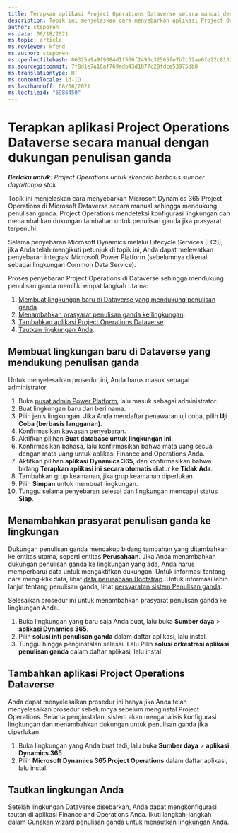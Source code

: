 ```yaml
---
title: Terapkan aplikasi Project Operations Dataverse secara manual dengan dukungan penulisan ganda
description: Topik ini menjelaskan cara menyebarkan aplikasi Project Operations Dataverse secara manual sehingga mendukung penulisan ganda.
author: stsporen
ms.date: 06/18/2021
ms.topic: article
ms.reviewer: kfend
ms.author: stsporen
ms.openlocfilehash: 06325a9a9f9084d1f506f2493c32565fe7b7c52ae6fe22c81339b9c1d632e688
ms.sourcegitcommit: 7f8d1e7a16af769adb43d1877c28fdce53975db8
ms.translationtype: HT
ms.contentlocale: id-ID
ms.lasthandoff: 08/06/2021
ms.locfileid: "6986450"
---
```

# <a name="manually-deploy-the-project-operations-dataverse-app-with-dual-write-support"></a>Terapkan aplikasi Project Operations Dataverse secara manual dengan dukungan penulisan ganda

_**Berlaku untuk:** Project Operations untuk skenario berbasis sumber daya/tanpa stok_

Topik ini menjelaskan cara menyebarkan Microsoft Dynamics 365 Project Operations di Microsoft Dataverse secara manual sehingga mendukung penulisan ganda. Project Operations mendeteksi konfigurasi lingkungan dan menambahkan dukungan tambahan untuk penulisan ganda jika prasyarat terpenuhi.

Selama penyebaran Microsoft Dynamics melalui Lifecycle Services (LCS), jika Anda telah mengikuti petunjuk di topik ini, Anda dapat melewatkan penyebaran integrasi Microsoft Power Platform (sebelumnya dikenal sebagai lingkungan Common Data Service).

Proses penyebaran Project Operations di Dataverse sehingga mendukung penulisan ganda memiliki empat langkah utama:

1. [Membuat lingkungan baru di Dataverse yang mendukung penulisan ganda](#create).
2. [Menambahkan prasyarat penulisan ganda ke lingkungan](#prerequisites).
3. [Tambahkan aplikasi Project Operations Dataverse](#dataverse).
4. [Tautkan lingkungan Anda](#link).

## <a name="create-a-new-environment-in-dataverse-that-supports-dual-write"></a><a name="create"></a>Membuat lingkungan baru di Dataverse yang mendukung penulisan ganda

Untuk menyelesaikan prosedur ini, Anda harus masuk sebagai administrator.

1. Buka [pusat admin Power Platform](https://admin.powerplatform.com), lalu masuk sebagai administrator.
2. Buat lingkungan baru dan beri nama.
3. Pilih jenis lingkungan. Jika Anda mendaftar penawaran uji coba, pilih **Uji Coba (berbasis langganan)**.
4. Konfirmasikan kawasan penyebaran.
5. Aktifkan pilihan **Buat database untuk lingkungan ini**. 
6. Konfirmasikan bahasa, lalu konfirmasikan bahwa mata uang sesuai dengan mata uang untuk aplikasi Finance and Operations Anda.
7. Aktifkan pilihan **aplikasi Dynamics 365**, dan konfirmasikan bahwa bidang **Terapkan aplikasi ini secara otomatis** diatur ke **Tidak Ada**.
8. Tambahkan grup keamanan, jika grup keamanan diperlukan.
9. Pilih **Simpan** untuk membuat lingkungan.
10. Tunggu selama penyebaran selesai dan lingkungan mencapai status **Siap**.

## <a name="add-dual-write-prerequisites-to-the-environment"></a><a name="prerequisites"></a>Menambahkan prasyarat penulisan ganda ke lingkungan

Dukungan penulisan ganda mencakup bidang tambahan yang ditambahkan ke entitas utama, seperti entitas **Perusahaan**. Jika Anda menambahkan dukungan penulisan ganda ke lingkungan yang ada, Anda harus memperbarui data untuk mengaktifkan dukungan. Untuk informasi tentang cara meng-klik data, lihat [data perusahaan Bootstrap](/dynamics365/fin-ops-core/dev-itpro/data-entities/dual-write/bootstrap-company-data). Untuk informasi lebih lanjut tentang penulisan ganda, lihat [persyaratan sistem Penulisan ganda](/dynamics365/fin-ops-core/dev-itpro/data-entities/dual-write/dual-write-system-req).

Selesaikan prosedur ini untuk menambahkan prasyarat penulisan ganda ke lingkungan Anda.

1. Buka lingkungan yang baru saja Anda buat, lalu buka **Sumber daya** \> **aplikasi Dynamics 365**.
2. Pilih **solusi inti penulisan ganda** dalam daftar aplikasi, lalu instal.
3. Tunggu hingga penginstalan selesai. Lalu Pilih **solusi orkestrasi aplikasi penulisan ganda** dalam daftar aplikasi, lalu instal.

## <a name="add-the-project-operations-dataverse-app"></a><a name="dataverse"></a>Tambahkan aplikasi Project Operations Dataverse

Anda dapat menyelesaikan prosedur ini hanya jika Anda telah menyelesaikan prosedur sebelumnya sebelum menginstal Project Operations. Selama penginstalan, sistem akan menganalisis konfigurasi lingkungan dan menambahkan dukungan untuk penulisan ganda jika diperlukan.

1. Buka lingkungan yang Anda buat tadi, lalu buka **Sumber daya** \> **aplikasi Dynamics 365**.
2. Pilih **Microsoft Dynamics 365 Project Operations** dalam daftar aplikasi, lalu instal.

## <a name="link-your-environments"></a><a name="link"></a>Tautkan lingkungan Anda

Setelah lingkungan Dataverse disebarkan, Anda dapat mengkonfigurasi tautan di aplikasi Finance and Operations Anda. Ikuti langkah-langkah dalam [Gunakan wizard penulisan ganda untuk menautkan lingkungan Anda](/dynamics365/fin-ops-core/dev-itpro/data-entities/dual-write/link-your-environment).
